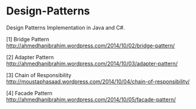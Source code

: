 Design-Patterns
===============

Design Patterns Implementation in Java and C#.

[1] Bridge Pattern
http://ahmedhanibrahim.wordpress.com/2014/10/02/bridge-pattern/

[2] Adapter Pattern
http://ahmedhanibrahim.wordpress.com/2014/10/03/adapter-pattern/

[3] Chain of Responsibility
http://moustaphasaad.wordpress.com/2014/10/04/chain-of-responsibility/

[4] Facade Pattern
http://ahmedhanibrahim.wordpress.com/2014/10/05/facade-pattern/

